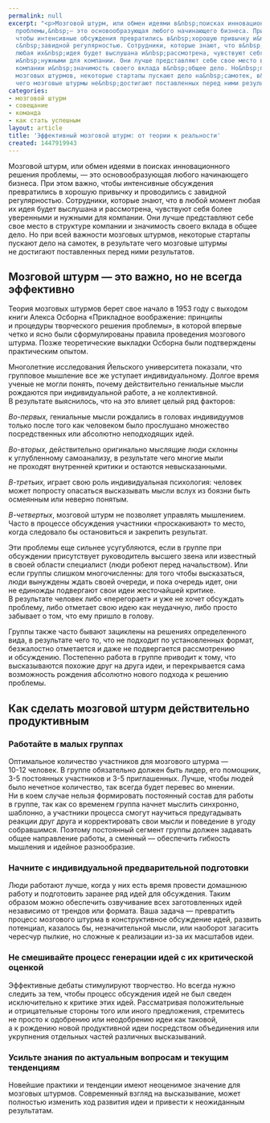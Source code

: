 ```yaml
---
permalink: null
excerpt: "<p>Мозговой штурм, или обмен идеями в&nbsp;поисках инновационного решения
  проблемы,&nbsp;— это основообразующая любого начинающего бизнеса. При этом важно,
  чтобы интенсивные обсуждения превратились в&nbsp;хорошую привычку и&nbsp;проводились
  с&nbsp;завидной регулярностью. Сотрудники, которые знают, что в&nbsp;любой момент
  любая их&nbsp;идея будет выслушана и&nbsp;рассмотрена, чувствуют себя более уверенными
  и&nbsp;нужными для компании. Они лучше представляют себе свое место в&nbsp;структуре
  компании и&nbsp;значимость своего вклада в&nbsp;общее дело. Но&nbsp;при всей важности
  мозговых штурмов, некоторые стартапы пускают дело на&nbsp;самотек, в&nbsp;результате
  чего мозговые штурмы не&nbsp;достигают поставленных перед ними результатов. </p>"
categories:
- мозговой штурм
- совещание
- команда
- как стать успешным
layout: article
title: 'Эффективный мозговой штурм: от теории к реальности'
created: 1447919943
---
```

<p>Мозговой штурм, или обмен идеями в&nbsp;поисках инновационного решения проблемы,&nbsp;— это основообразующая любого начинающего бизнеса. При этом важно, чтобы интенсивные обсуждения превратились в&nbsp;хорошую привычку и&nbsp;проводились с&nbsp;завидной регулярностью. Сотрудники, которые знают, что в&nbsp;любой момент любая их&nbsp;идея будет выслушана и&nbsp;рассмотрена, чувствуют себя более уверенными и&nbsp;нужными для компании. Они лучше представляют себе свое место в&nbsp;структуре компании и&nbsp;значимость своего вклада в&nbsp;общее дело. Но&nbsp;при всей важности мозговых штурмов, некоторые стартапы пускают дело на&nbsp;самотек, в&nbsp;результате чего мозговые штурмы не&nbsp;достигают поставленных перед ними результатов. </p>
<h2>Мозговой штурм&nbsp;— это важно, но&nbsp;не&nbsp;всегда эффективно</h2>
<p>Теория мозговых штурмов берет свое начало в&nbsp;1953 году с&nbsp;выходом книги Алекса Осборна «Прикладное воображение: принципы и&nbsp;процедуры творческого решения проблемы», в&nbsp;которой впервые четко и&nbsp;ясно были сформулированы правила проведения мозгового штурма. Позже теоретические выкладки Осборна были подтверждены практическим опытом.</p>
<p>Многолетние исследования Йельского университета показали, что групповое мышление все&nbsp;же уступает индивидуальному. Долгое время ученые не&nbsp;могли понять, почему действительно гениальные мысли рождаются при индивидуальной работе, а&nbsp;не&nbsp;коллективной. В&nbsp;результате выяснилось, что на&nbsp;это влияет целый ряд факторов: </p>
<p><em>Во-первых, </em>гениальные мысли рождались в&nbsp;головах индивидуумов только после того как человеком было прослушано множество посредственных или абсолютно неподходящих идей. </p>
<p><em>Во-вторых, </em>действительно оригинально мыслящие люди склонны к&nbsp;углубленному самоанализу, в&nbsp;результате чего многие мыли не&nbsp;проходят внутренней критики и&nbsp;остаются невысказанными. </p>
<p><em>В-третьих,</em> играет свою роль индивидуальная психология: человек может попросту опасаться высказывать мысли вслух из&nbsp;боязни быть осмеянным или неверно понятым. </p>
<p><em>В-четвертых</em>, мозговой штурм не&nbsp;позволяет управлять мышлением. Часто в&nbsp;процессе обсуждения участники «проскакивают» то&nbsp;место, когда следовало&nbsp;бы остановиться и&nbsp;закрепить результат.</p>
<p>Эти проблемы еще сильнее усугубляются, если в&nbsp;группе при обсуждении присутствует руководитель высшего звена или известный в&nbsp;своей области специалист (люди робеют перед начальством). Или если группы слишком многочисленны: для того чтобы высказаться, люди вынуждены ждать своей очереди, и&nbsp;пока очередь идет, они не&nbsp;единожды подвергают свои идеи жесточайшей критике. В&nbsp;результате человек либо «перегорает» и&nbsp;уже не&nbsp;хочет обсуждать проблему, либо отметает свою идею как неудачную, либо просто забывает о&nbsp;том, что ему пришло в&nbsp;голову. </p>
<p>Группы также часто бывают зациклены на&nbsp;решениях определенного вида, в&nbsp;результате чего&nbsp;то, что не&nbsp;подходит по&nbsp;установленных формат, безжалостно отметается и&nbsp;даже не&nbsp;подвергается рассмотрению и&nbsp;обсуждению. Постепенно работа в&nbsp;группе приводит к&nbsp;тому, что высказываются похожие друг на&nbsp;друга идеи, и&nbsp;перекрывается сама возможность рождения абсолютно нового подхода к&nbsp;решению проблемы.</p>
<h2>Как сделать мозговой штурм действительно продуктивным</h2>
<h3>Работайте в&nbsp;малых группах</h3>
<p>Оптимальное количество участников для мозгового штурма&nbsp;— <nobr>10-12 человек.</nobr> В&nbsp;группе обязательно должен быть лидер, его помощник, <nobr>3-5</nobr> постоянных участников и&nbsp;<nobr>3-5 приглашенных.</nobr> Лучше, чтобы людей было нечетное количество, так всегда будет перевес во&nbsp;мнении. Ни&nbsp;в&nbsp;коем случае нельзя формировать постоянный состав для работы в&nbsp;группе, так как со&nbsp;временем группа начнет мыслить синхронно, шаблонно, а&nbsp;участники процесса смогут научиться предугадывать реакции друг друга и&nbsp;корректировать свои мысли и&nbsp;поведение в&nbsp;угоду собравшимся. Поэтому постоянный сегмент группы должен задавать общее направление работы, а&nbsp;сменный&nbsp;— обеспечить гибкость мышления и&nbsp;идейное разнообразие. </p>
<h3>Начните с&nbsp;индивидуальной предварительной подготовки</h3>
<p>Люди работают лучше, когда у&nbsp;них есть время провести домашнюю работу и&nbsp;подготовить заранее ряд идей для обсуждения. Таким образом можно обеспечить озвучивание всех заготовленных идей независимо от&nbsp;трендов или формата. Ваша задача&nbsp;— превратить процесс мозгового штурма в&nbsp;конструктивное обсуждение идей, развить потенциал, казалось&nbsp;бы, незначительной мысли, или наоборот загасить чересчур пылкие, но&nbsp;сложные к&nbsp;реализации из-за их&nbsp;масштабов идеи. </p>
<h3>Не&nbsp;смешивайте процесс генерации идей с&nbsp;их&nbsp;критической оценкой</h3>
<p>Эффективные дебаты стимулируют творчество. Но&nbsp;всегда нужно следить за&nbsp;тем, чтобы процесс обсуждения идей не&nbsp;был сведен исключительно к&nbsp;критике этих идей. Рассматривая положительные и&nbsp;отрицательные стороны того или иного предложения, стремитесь не&nbsp;просто к&nbsp;одобрению или неодобрению идеи как таковой, а&nbsp;к&nbsp;рождению новой продуктивной идеи посредством объединения или укрупнения отдельных частей различных высказываний. </p>
<h3>Усильте знания по&nbsp;актуальным вопросам и&nbsp;текущим тенденциям</h3>
<p>Новейшие практики и&nbsp;тенденции имеют неоценимое значение для мозговых штурмов. Современный взгляд на&nbsp;высказывание, может полностью изменить ход развития идеи и&nbsp;привести к&nbsp;неожиданным результатам. </p>
